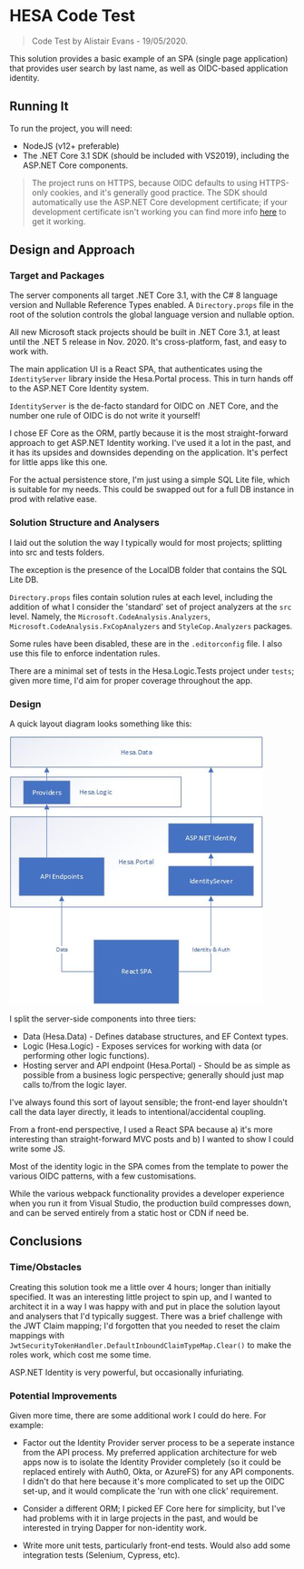 # HESA Code Test

> Code Test by Alistair Evans - 19/05/2020.

This solution provides a basic example of an SPA (single page application) that provides user search by last name, as well as
OIDC-based application identity.

## Running It

To run the project, you will need:

- NodeJS (v12+ preferable)
- The .NET Core 3.1 SDK (should be included with VS2019), including the ASP.NET Core components.

> The project runs on HTTPS, because OIDC defaults to using HTTPS-only cookies, and it's generally good practice. The SDK should automatically use the ASP.NET Core development certificate; if your development certificate isn't working you can find more info [here](https://docs.microsoft.com/en-us/aspnet/core/security/enforcing-ssl?view=aspnetcore-3.1&tabs=visual-studio#trust-the-aspnet-core-https-development-certificate-on-windows-and-macos) to get it working.

## Design and Approach

### Target and Packages

The server components all target .NET Core 3.1, with the C# 8 language version and Nullable Reference Types enabled. A `Directory.props` file in
the root of the solution controls the global language version and nullable option.

All new Microsoft stack projects should be built in .NET Core 3.1, at least until the .NET 5 release in Nov. 2020. It's cross-platform, fast, and easy to work with.

The main application UI is a React SPA, that authenticates using the `IdentityServer` library inside the Hesa.Portal process. This in turn hands off to the ASP.NET Core Identity system.

`IdentityServer` is the de-facto standard for OIDC on .NET Core, and the number one rule of OIDC is do not write it yourself!

I chose EF Core as the ORM, partly because it is the most straight-forward
approach to get ASP.NET Identity working. I've used it a lot in the past, and it has its upsides and downsides depending on the application. It's perfect for little apps like this one.

For the actual persistence store, I'm just using a simple SQL Lite file, which is suitable for my needs. This could be swapped out for a full DB instance in prod with relative ease.

### Solution Structure and Analysers

I laid out the solution the way I typically would for most projects; splitting into src and tests folders.

The exception is the presence of the LocalDB folder that contains the SQL Lite DB.

`Directory.props` files contain solution rules at each level, including the addition of what I consider the 'standard' set of project analyzers at the `src` level. Namely, the `Microsoft.CodeAnalysis.Analyzers`, `Microsoft.CodeAnalysis.FxCopAnalyzers` and `StyleCop.Analyzers` packages.

Some rules have been disabled, these are in the `.editorconfig` file.  I also use this file to enforce indentation rules.

There are a minimal set of tests in the Hesa.Logic.Tests project under `tests`; given more time, I'd aim for proper coverage throughout the app.

### Design

A quick layout diagram looks something like this:

![Layout Diagram](./layout.jpg)

I split the server-side components into three tiers:

- Data (Hesa.Data) - Defines database structures, and EF Context types.
- Logic (Hesa.Logic) - Exposes services for working with data (or performing other logic functions).
- Hosting server and API endpoint (Hesa.Portal) - Should be as simple as possible from a business logic perspective; generally should just map calls to/from the logic layer.

I've always found this sort of layout sensible; the front-end layer shouldn't call the data layer directly, it leads to intentional/accidental coupling.

From a front-end perspective, I used a React SPA because a) it's more interesting than straight-forward MVC posts and b) I wanted to show I could write some JS.

Most of the identity logic in the SPA comes from the template to power the various OIDC patterns, with a few customisations.

While the various webpack functionality provides a developer experience when you run it from Visual Studio, the production build compresses down, and can be served entirely from a static host or CDN if need be.

## Conclusions

### Time/Obstacles

Creating this solution took me a little over 4 hours; longer than initially specified. It was an interesting little project to spin up,
and I wanted to architect it in a way I was happy with and put in place the solution layout and analysers that I'd typically suggest. There was a brief challenge with the JWT Claim mapping; I'd forgotten that you needed to reset
the claim mappings with `JwtSecurityTokenHandler.DefaultInboundClaimTypeMap.Clear()` to make the roles work, which cost me some time.

ASP.NET Identity is very powerful, but occasionally infuriating.

### Potential Improvements

Given more time, there are some additional work I could do here. For example:

- Factor out the Identity Provider server process to be a seperate instance from the API process. My preferred application architecture for web apps now
  is to isolate the Identity Provider completely (so it could be replaced entirely with Auth0, Okta, or AzureFS) for any API components.
  I didn't do that here because it's more complicated to set up the OIDC set-up, and it would complicate the 'run with one click' requirement.

- Consider a different ORM; I picked EF Core here for simplicity, but I've had problems with it in large projects in the past, and would be interested in trying Dapper for non-identity work.

- Write more unit tests, particularly front-end tests. Would also add some integration tests (Selenium, Cypress, etc).
